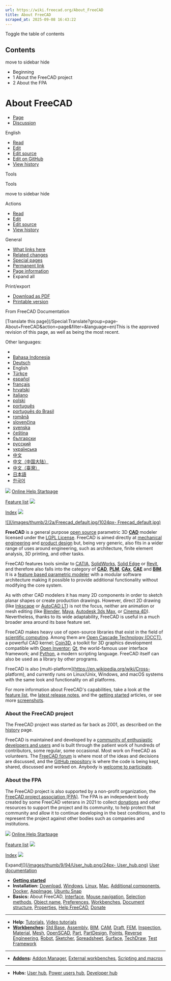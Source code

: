 ```yaml
---
url: https://wiki.freecad.org/About_FreeCAD
title: About FreeCAD
scraped_at: 2025-09-08 16:43:22
---
```


Toggle the table of contents

## Contents

move to sidebar hide

  * Beginning
  * 1 About the FreeCAD project
  * 2 About the FPA

# About FreeCAD

  * [Page](/About_FreeCAD "View the content page \[ctrl-option-c\]")
  * [Discussion](/Talk:About_FreeCAD "Discussion about the content page \[ctrl-option-t\]")

English

  * [Read](/About_FreeCAD)
  * [Edit](/index.php?title=About_FreeCAD&veaction=edit "Edit this page \[ctrl-option-v\]")
  * [Edit source](/index.php?title=About_FreeCAD&action=edit "Edit the source code of this page \[ctrl-option-e\]")
  * [Edit on GitHub](https://github.com/Reqrefusion/FreeCAD-Documentation-Project/blob/main/wiki/About_FreeCAD.wikitext "Edit this page on GitHub")
  * [View history](/index.php?title=About_FreeCAD&action=history "Past revisions of this page \[ctrl-option-h\]")

Tools

Tools

move to sidebar hide

Actions

  * [Read](/About_FreeCAD)
  * [Edit](/index.php?title=About_FreeCAD&veaction=edit "Edit this page \[ctrl-option-v\]")
  * [Edit source](/index.php?title=About_FreeCAD&action=edit "Edit the source code of this page \[ctrl-option-e\]")
  * [View history](/index.php?title=About_FreeCAD&action=history)

General

  * [What links here](/Special:WhatLinksHere/About_FreeCAD "A list of all wiki pages that link here \[ctrl-option-j\]")
  * [Related changes](/Special:RecentChangesLinked/About_FreeCAD "Recent changes in pages linked from this page \[ctrl-option-k\]")
  * [Special pages](/Special:SpecialPages "A list of all special pages \[ctrl-option-q\]")
  * [Permanent link](https://wiki.freecad.org/index.php?title=About_FreeCAD&oldid=1604993 "Permanent link to this revision of this page")
  * [Page information](/index.php?title=About_FreeCAD&action=info "More information about this page")
  * Expand all

Print/export

  * [Download as PDF](/index.php?title=Special:DownloadAsPdf&page=About_FreeCAD&action=show-download-screen)
  * [Printable version](javascript:print\(\); "Printable version of this page \[ctrl-option-p\]")

From FreeCAD Documentation

[Translate this page](/Special:Translate?group=page-
About+FreeCAD&action=page&filter=&language=en)This is the approved revision of
this page, as well as being the most recent.

Other languages:

  * [](/index.php?title=Special:Translate&group=page-About+FreeCAD&language=&task=view "Start translation for this language")
  * [Bahasa Indonesia](/About_FreeCAD/id "About FreeCAD/id \(7% translated\)")
  * [Deutsch](/About_FreeCAD/de "fillet \(100% translated\)")
  * English
  * [Türkçe](/About_FreeCAD/tr "FreeCAD Hakkında \(27% translated\)")
  * [español](/About_FreeCAD/es "Acerca de FreeCAD \(47% translated\)")
  * [français](/About_FreeCAD/fr "À propos de FreeCAD \(100% translated\)")
  * [hrvatski](/About_FreeCAD/hr "O FreeCAD-u \(47% translated\)")
  * [italiano](/About_FreeCAD/it "Informazioni su FreeCAD \(100% translated\)")
  * [polski](/About_FreeCAD/pl "Informacje na temat FreeCAD. \(100% translated\)")
  * [português](/About_FreeCAD/pt "Acerca do FreeCAD \(33% translated\)")
  * [português do Brasil](/About_FreeCAD/pt-br "Sobre o FreeCAD \(60% translated\)")
  * [română](/About_FreeCAD/ro "A propos de FreeCAD \(27% translated\)")
  * [slovenčina](/About_FreeCAD/sk "O FreeCADe \(47% translated\)")
  * [svenska](/About_FreeCAD/sv "About FreeCAD \(13% translated\)")
  * [čeština](/About_FreeCAD/cs "O FreeCADu \(20% translated\)")
  * [български](/About_FreeCAD/bg "За FreeCAD \(20% translated\)")
  * [русский](/About_FreeCAD/ru "О FreeCAD \(60% translated\)")
  * [українська](/About_FreeCAD/uk "About FreeCAD \(7% translated\)")
  * [中文](/About_FreeCAD/zh "关于FreeCAD \(40% translated\)")
  * [中文（中国大陆）](/About_FreeCAD/zh-cn "关于 FreeCAD \(27% translated\)")
  * [中文（臺灣）](/About_FreeCAD/zh-tw "關於 FreeCAD \(7% translated\)")
  * [日本語](/About_FreeCAD/ja "FreeCADについて \(60% translated\)")
  * [한국어](/About_FreeCAD/ko "FreeCAD에 대해 \(60% translated\)")

![](/images/6/6f/Arrow-left.svg) [Online Help
Startpage](/Online_Help_Startpage "Online Help Startpage")

[Feature list](/Feature_list "Feature list") ![](/images/a/af/Arrow-right.svg)

[Index](/Online_Help_Toc "Online Help Toc")
![](/images/7/76/Online_Help_Toc.svg)

[![](/images/thumb/2/2a/Freecad_default.jpg/1024px-
Freecad_default.jpg)](/index.php?title=File:Freecad_default.jpg&filetimestamp=20130925032446&)

**FreeCAD** is a general purpose [open
source](https://en.wikipedia.org/wiki/Open_source) parametric 3D
[**CAD**](https://en.wikipedia.org/wiki/CAD) modeler licensed under the [LGPL
License](/License "License"). FreeCAD is aimed directly at [mechanical
engineering](https://en.wikipedia.org/wiki/Mechanical_engineering) and
[product design](https://en.wikipedia.org/wiki/Product_design) but, being very
generic, also fits in a wider range of uses around engineering, such as
architecture, finite element analysis, 3D printing, and other tasks.

FreeCAD features tools similar to
[CATIA](https://en.wikipedia.org/wiki/CATIA),
[SolidWorks](https://en.wikipedia.org/wiki/Solidworks), [Solid
Edge](https://en.wikipedia.org/wiki/Solid_Edge) or
[Revit](https://en.wikipedia.org/wiki/Autodesk_Revit), and therefore also
falls into the category of [**CAD**](https://en.wikipedia.org/wiki/CAD),
[**PLM**](https://en.wikipedia.org/wiki/Product_Lifecycle_Management),
[**CAx**](https://en.wikipedia.org/wiki/CAx),
[**CAE**](https://en.wikipedia.org/wiki/Computer-aided_engineering) and
[**BIM**](https://en.wikipedia.org/wiki/Building_information_modeling). It is
a [feature based parametric
modeler](https://en.wikipedia.org/wiki/Parametric_feature_based_modeler) with
a modular software architecture making it possible to provide additional
functionality without modifying the core system.

As with other CAD modelers it has many 2D components in order to sketch planar
shapes or create production drawings. However, direct 2D drawing (like
[Inkscape](https://inkscape.org/) or [AutoCAD
LT](https://en.wikipedia.org/wiki/AutoCAD#AutoCAD_LT)) is not the focus,
neither are animation or mesh editing (like
[Blender](https://www.blender.org/),
[Maya](https://en.wikipedia.org/wiki/Maya_\(software\)), [Autodesk 3ds
Max](https://en.wikipedia.org/wiki/Autodesk_3ds_Max), or [Cinema
4D](https://en.wikipedia.org/wiki/CINEMA_4D)). Nevertheless, thanks to its
wide adaptability, FreeCAD is useful in a much broader area around its base
feature set.

FreeCAD makes heavy use of open-source libraries that exist in the field of
[scientific computing](https://en.wikipedia.org/wiki/Scientific_Computation).
Among them are [Open Cascade Technology (OCCT)](https://OpenCascade.org), a
powerful CAD kernel; [Coin3D](https://github.com/coin3d/coin/wiki), a toolkit
for 3D graphics development compatible with [Open
Inventor](https://en.wikipedia.org/wiki/Open_Inventor);
[Qt](https://www.qt.io), the world-famous user interface framework; and
[Python](https://python.org), a modern scripting language. FreeCAD itself can
also be used as a library by other programs.

FreeCAD is also [multi-platform](https://en.wikipedia.org/wiki/Cross-
platform), and currently runs on Linux/Unix, Windows, and macOS systems with
the same look and functionality on all platforms.

For more information about FreeCAD's capabilities, take a look at the [feature
list](/Feature_list "Feature list"), the [latest release
notes](/Feature_list#Release_notes "Feature list"), and the [getting
started](/Getting_started "Getting started") articles, or see more
[screenshots](/Screenshots "Screenshots").

### About the FreeCAD project

The FreeCAD project was started as far back as 2001, as described on the
[history](/History "History") page.

FreeCAD is maintained and developed by a [community of enthusiastic developers
and users](/Contributors "Contributors") and is built through the patient work
of hundreds of contributors, some regular, some occasional. Most work on
FreeCAD as volunteers. The [FreeCAD forum](https://forum.freecad.org) is where
most of the ideas and decisions are discussed, and the [GitHub
repository](https://github.com/FreeCAD/FreeCAD) is where the code is being
kept, shared, discussed and worked on. Anybody is [welcome to
participate](/Help_FreeCAD "Help FreeCAD").

### About the FPA

The FreeCAD project is also supported by a non-profit organization, the
[FreeCAD project association (FPA)](https://fpa.freecad.org). The FPA is an
independent body created by some FreeCAD veterans in 2021 to collect
[donations](/Donate "Donate") and other resources to support the project and
its community, to help protect that community and allow it to continue
developing in the best conditions, and to represent the project against other
bodies such as companies and institutions.

  

![](/images/6/6f/Arrow-left.svg) [Online Help
Startpage](/Online_Help_Startpage "Online Help Startpage")

[Feature list](/Feature_list "Feature list") ![](/images/a/af/Arrow-right.svg)

[Index](/Online_Help_Toc "Online Help Toc")
![](/images/7/76/Online_Help_Toc.svg)

Expand[![](/images/thumb/9/94/User_hub.png/24px-
User_hub.png)](/index.php?title=File:User_hub.png&filetimestamp=20190221145008&)
[User documentation](/User_hub "User hub")

  * **[Getting started](/Getting_started "Getting started")**
  * **Installation:** [Download](/Download "Download"), [Windows](/Installing_on_Windows "Installing on Windows"), [Linux](/Installing_on_Linux "Installing on Linux"), [Mac](/Installing_on_Mac "Installing on Mac"), [Additional components](/Installing_additional_components "Installing additional components"), [Docker](/Compile_on_Docker "Compile on Docker"), [AppImage](/AppImage "AppImage"), [Ubuntu Snap](/Ubuntu_Snap "Ubuntu Snap")
  * **Basics:** About FreeCAD, [Interface](/Interface "Interface"), [Mouse navigation](/Mouse_navigation "Mouse navigation"), [Selection methods](/Selection_methods "Selection methods"), [Object name](/Object_name "Object name"), [Preferences](/Preferences_Editor "Preferences Editor"), [Workbenches](/Workbenches "Workbenches"), [Document structure](/Document_structure "Document structure"), [Properties](/Property "Property"), [Help FreeCAD](/Help_FreeCAD "Help FreeCAD"), [Donate](/Donate "Donate")

* * *

  * **Help:** [Tutorials](/Tutorials "Tutorials"), [Video tutorials](/Video_tutorials "Video tutorials")
  * **[Workbenches](/Workbenches "Workbenches"):** [Std Base](/Std_Base "Std Base"), [Assembly](/Assembly_Workbench "Assembly Workbench"), [BIM](/BIM_Workbench "BIM Workbench"), [CAM](/CAM_Workbench "CAM Workbench"), [Draft](/Draft_Workbench "Draft Workbench"), [FEM](/FEM_Workbench "FEM Workbench"), [Inspection](/Inspection_Workbench "Inspection Workbench"), [Material](/Material_Workbench "Material Workbench"), [Mesh](/Mesh_Workbench "Mesh Workbench"), [OpenSCAD](/OpenSCAD_Workbench "OpenSCAD Workbench"), [Part](/Part_Workbench "Part Workbench"), [PartDesign](/PartDesign_Workbench "PartDesign Workbench"), [Points](/Points_Workbench "Points Workbench"), [Reverse Engineering](/Reverse_Engineering_Workbench "Reverse Engineering Workbench"), [Robot](/Robot_Workbench "Robot Workbench"), [Sketcher](/Sketcher_Workbench "Sketcher Workbench"), [Spreadsheet](/Spreadsheet_Workbench "Spreadsheet Workbench"), [Surface](/Surface_Workbench "Surface Workbench"), [TechDraw](/TechDraw_Workbench "TechDraw Workbench"), [Test Framework](/Testing "Testing")

* * *

  * **[Addons](/Addon "Addon"):** [Addon Manager](/Std_AddonMgr "Std AddonMgr"), [External workbenches](/External_workbenches "External workbenches"), [Scripting and macros](/Scripting_and_macros "Scripting and macros")

* * *

  * **Hubs:** [User hub](/User_hub "User hub"), [Power users hub](/Power_users_hub "Power users hub"), [Developer hub](/Developer_hub "Developer hub")

